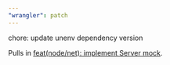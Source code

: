 ```yaml
---
"wrangler": patch
---
```


chore: update unenv dependency version

Pulls in [feat(node/net): implement Server mock](https://github.com/unjs/unenv/pull/316).
